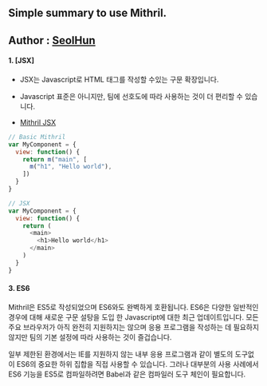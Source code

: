 ## Simple summary to use Mithril.

Author : [SeolHun](Https://github.com/SeolHun)
---
#### 1. [JSX]
- JSX는 Javascript로 HTML 태그를 작성할 수있는 구문 확장입니다. 
- Javascript 표준은 아니지만, 팀에 선호도에 따라 사용하는 것이 더 편리할 수 있습니다.

- [Mithril JSX]((https://mithril.js.org/jsx.html))

```javascript
// Basic Mithril
var MyComponent = {
  view: function() {
    return m("main", [
      m("h1", "Hello world"),
    ])
  }
}

// JSX
var MyComponent = {
  view: function() {
    return (
      <main>
        <h1>Hello world</h1>
      </main>
    )
  }
}
```

#### 3. ES6
Mithril은 ES5로 작성되었으며 ES6와도 완벽하게 호환됩니다. ES6은 다양한 일반적인 경우에 대해 새로운 구문 설탕을 도입 한 Javascript에 대한 최근 업데이트입니다. 모든 주요 브라우저가 아직 완전히 지원하지는 않으며 응용 프로그램을 작성하는 데 필요하지 않지만 팀의 기본 설정에 따라 사용하는 것이 즐겁습니다.

일부 제한된 환경에서는 IE를 지원하지 않는 내부 응용 프로그램과 같이 별도의 도구없이 ES6의 중요한 하위 집합을 직접 사용할 수 있습니다. 그러나 대부분의 사용 사례에서 ES6 기능을 ES5로 컴파일하려면 Babel과 같은 컴파일러 도구 체인이 필요합니다.